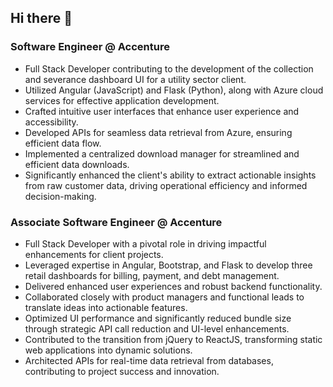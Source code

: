 ## Hi there 👋

### Software Engineer @ Accenture
* Full Stack Developer contributing to the development of the collection and severance dashboard UI for a utility sector client.
* Utilized Angular (JavaScript) and Flask (Python), along with Azure cloud services for effective application development.
* Crafted intuitive user interfaces that enhance user experience and accessibility.
* Developed APIs for seamless data retrieval from Azure, ensuring efficient data flow.
* Implemented a centralized download manager for streamlined and efficient data downloads.
* Significantly enhanced the client's ability to extract actionable insights from raw customer data, driving operational efficiency and informed decision-making.

### Associate Software Engineer @ Accenture
* Full Stack Developer with a pivotal role in driving impactful enhancements for client projects.
* Leveraged expertise in Angular, Bootstrap, and Flask to develop three retail dashboards for billing, payment, and debt management.
* Delivered enhanced user experiences and robust backend functionality.
* Collaborated closely with product managers and functional leads to translate ideas into actionable features.
* Optimized UI performance and significantly reduced bundle size through strategic API call reduction and UI-level enhancements.
* Contributed to the transition from jQuery to ReactJS, transforming static web applications into dynamic solutions.
* Architected APIs for real-time data retrieval from databases, contributing to project success and innovation.


<!--
**ranjeet-mishra-ng/ranjeet-mishra-ng** is a ✨ _special_ ✨ repository because its `README.md` (this file) appears on your GitHub profile.

Here are some ideas to get you started:

- 🔭 I’m currently working on ...
- 🌱 I’m currently learning ...
- 👯 I’m looking to collaborate on ...
- 🤔 I’m looking for help with ...
- 💬 Ask me about ...
- 📫 How to reach me: ...
- 😄 Pronouns: ...
- ⚡ Fun fact: ...
-->
